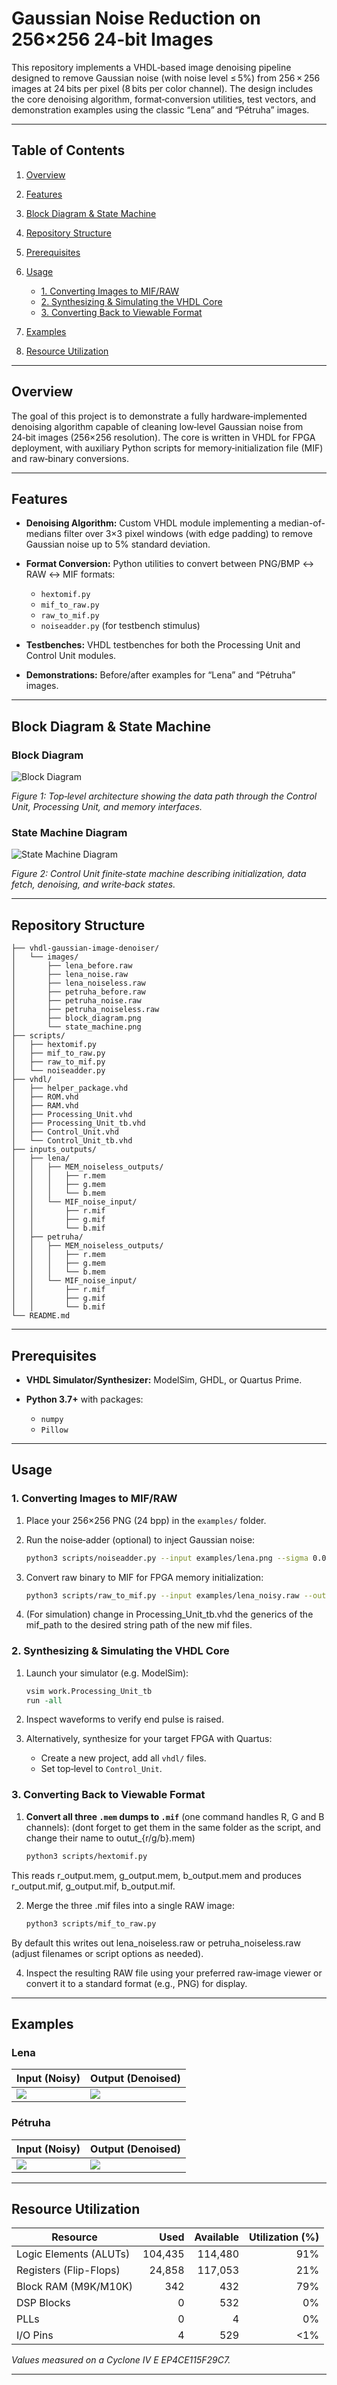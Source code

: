 # Gaussian Noise Reduction on 256×256 24‑bit Images

This repository implements a VHDL‑based image denoising pipeline designed to remove Gaussian noise (with noise level ≤ 5%) from 256 × 256 images at 24 bits per pixel (8 bits per color channel). The design includes the core denoising algorithm, format‐conversion utilities, test vectors, and demonstration examples using the classic “Lena” and “Pétruha” images.

---

## Table of Contents

1. [Overview](#overview)
2. [Features](#features)
3. [Block Diagram & State Machine](#block-diagram--state-machine)
4. [Repository Structure](#repository-structure)
5. [Prerequisites](#prerequisites)
6. [Usage](#usage)

   * [1. Converting Images to MIF/RAW](#1-converting-images-to-mifraw)
   * [2. Synthesizing & Simulating the VHDL Core](#2-synthesizing--simulating-the-vhdl-core)
   * [3. Converting Back to Viewable Format](#3-converting-back-to-viewable-format)
7. [Examples](#examples)
8. [Resource Utilization](#resource-utilization)


---

## Overview

The goal of this project is to demonstrate a fully hardware‐implemented denoising algorithm capable of cleaning low‐level Gaussian noise from 24‑bit images (256×256 resolution). The core is written in VHDL for FPGA deployment, with auxiliary Python scripts for memory‐initialization file (MIF) and raw‐binary conversions.

---

## Features

* **Denoising Algorithm:** Custom VHDL module implementing a median-of-medians filter over 3×3 pixel windows (with edge padding) to remove Gaussian noise up to 5% standard deviation.
* **Format Conversion:** Python utilities to convert between PNG/BMP ↔ RAW ↔ MIF formats:

  * `hextomif.py`
  * `mif_to_raw.py`
  * `raw_to_mif.py`
  * `noiseadder.py` (for testbench stimulus)
* **Testbenches:** VHDL testbenches for both the Processing Unit and Control Unit modules.
* **Demonstrations:** Before/after examples for “Lena” and “Pétruha” images.

---

## Block Diagram & State Machine

### Block Diagram

![Block Diagram](https://github.com/user-attachments/assets/692c89ac-d573-4bca-ae7e-d6ee449b0908)

*Figure 1: Top‐level architecture showing the data path through the Control Unit, Processing Unit, and memory interfaces.*

### State Machine Diagram

![State Machine Diagram](https://github.com/user-attachments/assets/5e399d20-580c-4c4a-8073-703efa1c1df3)

*Figure 2: Control Unit finite‐state machine describing initialization, data fetch, denoising, and write‐back states.*

---

## Repository Structure

```
├── vhdl-gaussian-image-denoiser/
│   └── images/
│       ├── lena_before.raw
│       ├── lena_noise.raw
│       ├── lena_noiseless.raw
│       ├── petruha_before.raw
│       ├── petruha_noise.raw
│       ├── petruha_noiseless.raw
│       ├── block_diagram.png
│       └── state_machine.png
├── scripts/
│   ├── hextomif.py
│   ├── mif_to_raw.py
│   ├── raw_to_mif.py
│   └── noiseadder.py
├── vhdl/
│   ├── helper_package.vhd
│   ├── ROM.vhd
│   ├── RAM.vhd
│   ├── Processing_Unit.vhd
│   ├── Processing_Unit_tb.vhd
│   ├── Control_Unit.vhd
│   └── Control_Unit_tb.vhd
├── inputs_outputs/
│   ├── lena/
│   │   ├── MEM_noiseless_outputs/
│   │   │   ├── r.mem
│   │   │   ├── g.mem
│   │   │   └── b.mem
│   │   └── MIF_noise_input/
│   │       ├── r.mif
│   │       ├── g.mif
│   │       └── b.mif
│   ├── petruha/
│   │   ├── MEM_noiseless_outputs/
│   │   │   ├── r.mem
│   │   │   ├── g.mem
│   │   │   └── b.mem
│   │   └── MIF_noise_input/
│   │       ├── r.mif
│   │       ├── g.mif
│   │       └── b.mif
└── README.md
```

---

## Prerequisites

* **VHDL Simulator/Synthesizer:** ModelSim, GHDL, or Quartus Prime.
* **Python 3.7+** with packages:

  * `numpy`
  * `Pillow`

---

## Usage

### 1. Converting Images to MIF/RAW

1. Place your 256×256 PNG (24 bpp) in the `examples/` folder.
2. Run the noise‐adder (optional) to inject Gaussian noise:

   ```bash
   python3 scripts/noiseadder.py --input examples/lena.png --sigma 0.05 --output examples/lena_noisy.raw
   ```
3. Convert raw binary to MIF for FPGA memory initialization:

   ```bash
   python3 scripts/raw_to_mif.py --input examples/lena_noisy.raw --output vhdl/lena_noisy.mif
   ```
4. (For simulation) change in Processing_Unit_tb.vhd the generics of the mif_path to the desired string path of the new mif files.
### 2. Synthesizing & Simulating the VHDL Core

1. Launch your simulator (e.g. ModelSim):

   ```tcl
   vsim work.Processing_Unit_tb
   run -all
   ```
2. Inspect waveforms to verify end pulse is raised.
3. Alternatively, synthesize for your target FPGA with Quartus:

   * Create a new project, add all `vhdl/` files.
   * Set top‐level to `Control_Unit`.

### 3. Converting Back to Viewable Format

1. **Convert all three `.mem` dumps to `.mif`** (one command handles R, G and B channels): (dont forget to get them in the same folder as the script, and change their name to outut_{r/g/b}.mem)
   ```bash
   python3 scripts/hextomif.py

This reads r_output.mem, g_output.mem, b_output.mem and produces r_output.mif, g_output.mif, b_output.mif.

2. Merge the three .mif files into a single RAW image:
    ```bash
    python3 scripts/mif_to_raw.py

By default this writes out lena_noiseless.raw or petruha_noiseless.raw (adjust filenames or script options as needed).

4. Inspect the resulting RAW file using your preferred raw‐image viewer or convert it to a standard format (e.g., PNG) for display.

---

## Examples

### Lena

| Input (Noisy)                    | Output (Denoised)               |
| -------------------------------- | ------------------------------- |
| ![](https://github.com/user-attachments/assets/6a824e39-5ac4-4888-b238-751063aabf1a) | ![](https://github.com/user-attachments/assets/4d67a561-028d-4182-9113-ee004415f757) |

### Pétruha

| Input (Noisy)                       | Output (Denoised)                  |
| ----------------------------------- | ---------------------------------- |
| ![](https://github.com/user-attachments/assets/41b3edab-beac-44be-bf4e-8618572e0b90) | ![](https://github.com/user-attachments/assets/3b5279d6-5f1a-401d-ac8a-468e6ab6116a) |

---

## Resource Utilization

| Resource               | Used    | Available | Utilization (%) |
|------------------------|--------:|----------:|----------------:|
| Logic Elements (ALUTs) | 104,435 | 114,480   | 91%             |
| Registers (Flip-Flops) |  24,858 | 117,053   | 21%             |
| Block RAM (M9K/M10K)   |     342 |     432   | 79%             |
| DSP Blocks             |       0 |     532   | 0%              |
| PLLs                   |       0 |       4   | 0%              |
| I/O Pins               |       4 |     529   | <1%             |


*Values measured on a Cyclone IV E EP4CE115F29C7.*

---
